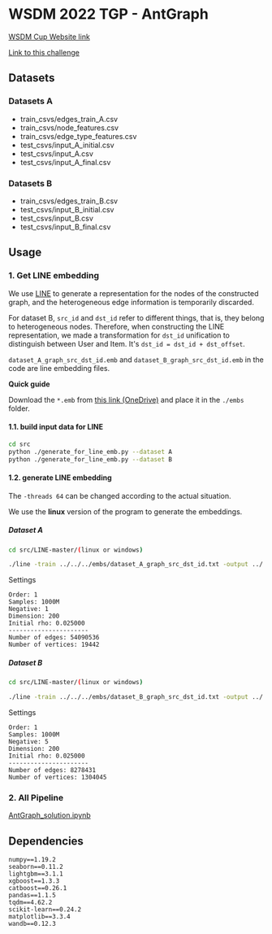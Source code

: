 # WSDM 2022 TGP - AntGraph

[WSDM Cup Website link](https://www.wsdm-conference.org/2022/call-for-wsdm-cup-proposals/)

[Link to this challenge](https://www.dgl.ai/WSDM2022-Challenge/)



## Datasets

### Datasets A
- train_csvs/edges_train_A.csv
- train_csvs/node_features.csv
- train_csvs/edge_type_features.csv
- test_csvs/input_A_initial.csv
- test_csvs/input_A.csv
- test_csvs/input_A_final.csv

### Datasets B
- train_csvs/edges_train_B.csv
- test_csvs/input_B_initial.csv
- test_csvs/input_B.csv
- test_csvs/input_B_final.csv



## Usage

### 1. Get LINE embedding

We use [LINE](https://github.com/tangjianpku/LINE) to generate a representation for the nodes of the constructed graph, and the heterogeneous edge information is temporarily discarded.

For dataset B, `src_id` and `dst_id` refer to different things, that is, they belong to heterogeneous nodes. Therefore, when constructing the LINE representation, we made a transformation for `dst_id` unification to distinguish between User and Item. It's `dst_id = dst_id + dst_offset`.

`dataset_A_graph_src_dst_id.emb` and `dataset_B_graph_src_dst_id.emb` in the code are line embedding files.



**Quick guide**

Download the `*.emb` from [this link (OneDrive)](https://im0qianqian-my.sharepoint.com/:f:/g/personal/i_dreamwings_cn/ElcuFF939sNPv5H4KWGDdtEBCQ-ONrqa9hqm4bzjS6dAEA?e=sk5kT8) and place it in the `./embs` folder.



#### 1.1. build input data for LINE

```bash
cd src
python ./generate_for_line_emb.py --dataset A
python ./generate_for_line_emb.py --dataset B
```



#### 1.2. generate LINE embedding

The `-threads 64` can be changed according to the actual situation.

We use the **linux** version of the program to generate the embeddings.

##### Dataset A

```bash
cd src/LINE-master/(linux or windows)

./line -train ../../../embs/dataset_A_graph_src_dst_id.txt -output ../../../embs/dataset_A_graph_src_dst_id.emb -size 200 -order 1 -negative 1 -samples 1000 -threads 64
```

Settings

```
Order: 1
Samples: 1000M
Negative: 1
Dimension: 200
Initial rho: 0.025000
----------------------
Number of edges: 54090536
Number of vertices: 19442
```



##### Dataset B

```bash
cd src/LINE-master/(linux or windows)

./line -train ../../../embs/dataset_B_graph_src_dst_id.txt -output ../../../embs/dataset_B_graph_src_dst_id.emb -size 200 -order 1 -negative 5 -samples 1000 -threads 64
```

Settings

```
Order: 1
Samples: 1000M
Negative: 5
Dimension: 200
Initial rho: 0.025000
----------------------
Number of edges: 8278431
Number of vertices: 1304045
```



### 2. All Pipeline

[AntGraph_solution.ipynb](./src/AntGraph_solution.ipynb)



## Dependencies

```
numpy==1.19.2
seaborn==0.11.2
lightgbm==3.1.1
xgboost==1.3.3
catboost==0.26.1
pandas==1.1.5
tqdm==4.62.2
scikit-learn==0.24.2
matplotlib==3.3.4
wandb==0.12.3
```
